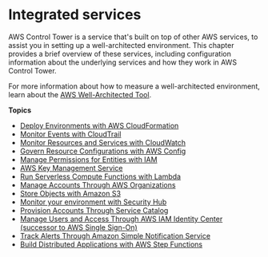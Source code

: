 # Integrated services<a name="integrated-services"></a>

AWS Control Tower is a service that's built on top of other AWS services, to assist you in setting up a well\-architected environment\. This chapter provides a brief overview of these services, including configuration information about the underlying services and how they work in AWS Control Tower\.

For more information about how to measure a well\-architected environment, learn about the [AWS Well\-Architected Tool](https://docs.aws.amazon.com/wellarchitected/latest/userguide/intro.html)\.

**Topics**
+ [Deploy Environments with AWS CloudFormation](cloudformation.md)
+ [Monitor Events with CloudTrail](cloudtrail.md)
+ [Monitor Resources and Services with CloudWatch](cloudwatch.md)
+ [Govern Resource Configurations with AWS Config](config.md)
+ [Manage Permissions for Entities with IAM](iam.md)
+ [AWS Key Management Service](kms-integration.md)
+ [Run Serverless Compute Functions with Lambda](lambda.md)
+ [Manage Accounts Through AWS Organizations](organizations.md)
+ [Store Objects with Amazon S3](s3.md)
+ [Monitor your environment with Security Hub](security-hub.md)
+ [Provision Accounts Through Service Catalog](service-catalog.md)
+ [Manage Users and Access Through AWS IAM Identity Center \(successor to AWS Single Sign\-On\)](sso.md)
+ [Track Alerts Through Amazon Simple Notification Service](sns.md)
+ [Build Distributed Applications with AWS Step Functions](step-functions.md)